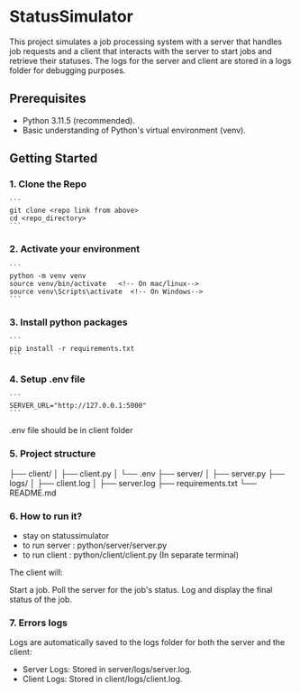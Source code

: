 # StatusSimulator

This project simulates a job processing system with a server that handles job requests and a client that interacts with the server to start jobs and retrieve their statuses. The logs for the server and client are stored in a logs folder for debugging purposes.


## Prerequisites
- Python 3.11.5 (recommended).
- Basic understanding of Python's virtual environment (venv).


## Getting Started
### 1. Clone the Repo
    ```
    git clone <repo link from above>
    cd <repo_directory>
    ```
### 2. Activate your environment
    ```
    python -m venv venv
    source venv/bin/activate   <!-- On mac/linux-->
    source venv\Scripts\activate  <!-- On Windows-->
    ```
### 3. Install python packages
    ```
    pip install -r requirements.txt
    ```
### 4. Setup .env file
    ```
    SERVER_URL="http://127.0.0.1:5000"
    ```
.env file should be in client folder
### 5. Project structure
    
├── client/
│   ├── client.py
│   └── .env
├── server/
│   ├── server.py
├── logs/
│   ├── client.log
│   ├── server.log
├── requirements.txt
└── README.md    

### 6. How to run it? 
- stay on statussimulator
- to run server : python/server/server.py
- to run client : python/client/client.py (In separate terminal)

The client will:

Start a job.
Poll the server for the job's status.
Log and display the final status of the job.


### 7. Errors logs
Logs are automatically saved to the logs folder for both the server and the client:

- Server Logs: Stored in server/logs/server.log.
- Client Logs: Stored in client/logs/client.log.